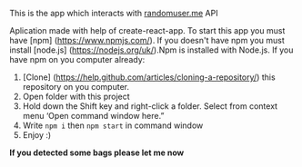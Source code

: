 This is the app which interacts with [randomuser.me](https://randomuser.me/) API

Aplication made with help of create-react-app. 
To start this app you must have [npm] (https://www.npmjs.com/). If you doesn't have npm you must install [node.js] (https://nodejs.org/uk/).Npm is installed with Node.js.
If you have npm on you computer already: 
1. [Clone] (https://help.github.com/articles/cloning-a-repository/) this repository on you computer.
2. Open folder with this project
3. Hold down the Shift key and right-click a folder. Select from context menu ‘Open command window here.”
4. Write `npm i`  then `npm start` in command window
5. Enjoy :)

**If you detected some bags please let me now**

